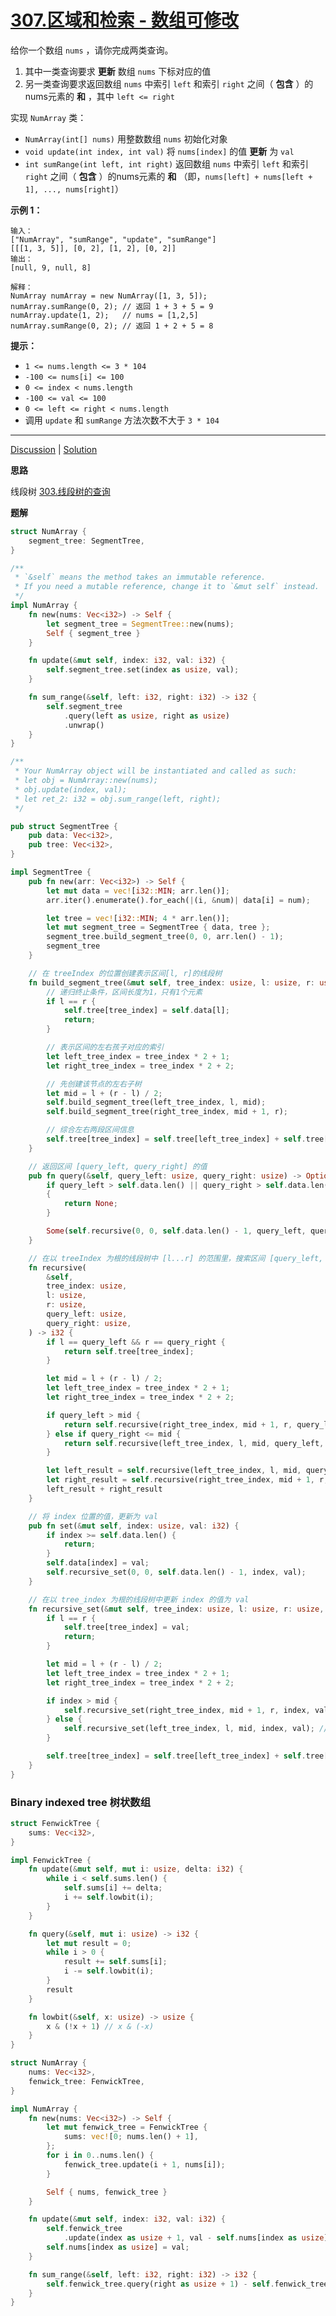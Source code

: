 # [307.区域和检索 - 数组可修改](https://leetcode.cn/problems/range-sum-query-mutable/description/)

给你一个数组 `nums` ，请你完成两类查询。

1. 其中一类查询要求 **更新** 数组 `nums` 下标对应的值
2. 另一类查询要求返回数组 `nums` 中索引 `left` 和索引 `right` 之间（ **包含** ）的nums元素的 **和** ，其中 `left <= right`

实现 `NumArray` 类：

- `NumArray(int[] nums)` 用整数数组 `nums` 初始化对象
- `void update(int index, int val)` 将 `nums[index]` 的值 **更新** 为 `val`
- `int sumRange(int left, int right)` 返回数组 `nums` 中索引 `left` 和索引 `right` 之间（ **包含** ）的nums元素的 **和** （即，`nums[left] + nums[left + 1], ..., nums[right]`）

 

**示例 1：**

```
输入：
["NumArray", "sumRange", "update", "sumRange"]
[[[1, 3, 5]], [0, 2], [1, 2], [0, 2]]
输出：
[null, 9, null, 8]

解释：
NumArray numArray = new NumArray([1, 3, 5]);
numArray.sumRange(0, 2); // 返回 1 + 3 + 5 = 9
numArray.update(1, 2);   // nums = [1,2,5]
numArray.sumRange(0, 2); // 返回 1 + 2 + 5 = 8
```

 

**提示：**

- `1 <= nums.length <= 3 * 104`
- `-100 <= nums[i] <= 100`
- `0 <= index < nums.length`
- `-100 <= val <= 100`
- `0 <= left <= right < nums.length`
- 调用 `update` 和 `sumRange` 方法次数不大于 `3 * 104` 

------

[Discussion](https://leetcode.cn/problems/range-sum-query-mutable/comments/) | [Solution](https://leetcode.cn/problems/range-sum-query-mutable/solution/)

**思路**

线段树 [303.线段树的查询](../0303-range-sum-query-immutable)

**题解**

```rust
struct NumArray {
    segment_tree: SegmentTree,
}

/**
 * `&self` means the method takes an immutable reference.
 * If you need a mutable reference, change it to `&mut self` instead.
 */
impl NumArray {
    fn new(nums: Vec<i32>) -> Self {
        let segment_tree = SegmentTree::new(nums);
        Self { segment_tree }
    }

    fn update(&mut self, index: i32, val: i32) {
        self.segment_tree.set(index as usize, val);
    }

    fn sum_range(&self, left: i32, right: i32) -> i32 {
        self.segment_tree
            .query(left as usize, right as usize)
            .unwrap()
    }
}

/**
 * Your NumArray object will be instantiated and called as such:
 * let obj = NumArray::new(nums);
 * obj.update(index, val);
 * let ret_2: i32 = obj.sum_range(left, right);
 */

pub struct SegmentTree {
    pub data: Vec<i32>,
    pub tree: Vec<i32>,
}

impl SegmentTree {
    pub fn new(arr: Vec<i32>) -> Self {
        let mut data = vec![i32::MIN; arr.len()];
        arr.iter().enumerate().for_each(|(i, &num)| data[i] = num);

        let tree = vec![i32::MIN; 4 * arr.len()];
        let mut segment_tree = SegmentTree { data, tree };
        segment_tree.build_segment_tree(0, 0, arr.len() - 1);
        segment_tree
    }

    // 在 treeIndex 的位置创建表示区间[l, r]的线段树
    fn build_segment_tree(&mut self, tree_index: usize, l: usize, r: usize) {
        // 递归终止条件，区间长度为1，只有1个元素
        if l == r {
            self.tree[tree_index] = self.data[l];
            return;
        }

        // 表示区间的左右孩子对应的索引
        let left_tree_index = tree_index * 2 + 1;
        let right_tree_index = tree_index * 2 + 2;

        // 先创建该节点的左右子树
        let mid = l + (r - l) / 2;
        self.build_segment_tree(left_tree_index, l, mid);
        self.build_segment_tree(right_tree_index, mid + 1, r);

        // 综合左右两段区间信息
        self.tree[tree_index] = self.tree[left_tree_index] + self.tree[right_tree_index];
    }

    // 返回区间 [query_left, query_right] 的值
    pub fn query(&self, query_left: usize, query_right: usize) -> Option<i32> {
        if query_left > self.data.len() || query_right > self.data.len() || query_left > query_right
        {
            return None;
        }

        Some(self.recursive(0, 0, self.data.len() - 1, query_left, query_right))
    }

    // 在以 treeIndex 为根的线段树中 [l...r] 的范围里，搜索区间 [query_left, query_right] 的值
    fn recursive(
        &self,
        tree_index: usize,
        l: usize,
        r: usize,
        query_left: usize,
        query_right: usize,
    ) -> i32 {
        if l == query_left && r == query_right {
            return self.tree[tree_index];
        }

        let mid = l + (r - l) / 2;
        let left_tree_index = tree_index * 2 + 1;
        let right_tree_index = tree_index * 2 + 2;

        if query_left > mid {
            return self.recursive(right_tree_index, mid + 1, r, query_left, query_right);
        } else if query_right <= mid {
            return self.recursive(left_tree_index, l, mid, query_left, query_right);
        }

        let left_result = self.recursive(left_tree_index, l, mid, query_left, mid);
        let right_result = self.recursive(right_tree_index, mid + 1, r, mid + 1, query_right);
        left_result + right_result
    }

    // 将 index 位置的值，更新为 val
    pub fn set(&mut self, index: usize, val: i32) {
        if index >= self.data.len() {
            return;
        }
        self.data[index] = val;
        self.recursive_set(0, 0, self.data.len() - 1, index, val);
    }

    // 在以 tree_index 为根的线段树中更新 index 的值为 val
    fn recursive_set(&mut self, tree_index: usize, l: usize, r: usize, index: usize, val: i32) {
        if l == r {
            self.tree[tree_index] = val;
            return;
        }

        let mid = l + (r - l) / 2;
        let left_tree_index = tree_index * 2 + 1;
        let right_tree_index = tree_index * 2 + 2;

        if index > mid {
            self.recursive_set(right_tree_index, mid + 1, r, index, val);
        } else {
            self.recursive_set(left_tree_index, l, mid, index, val); // index <= mid
        }

        self.tree[tree_index] = self.tree[left_tree_index] + self.tree[right_tree_index];
    }
}
```

### Binary indexed tree 树状数组

```rust
struct FenwickTree {
    sums: Vec<i32>,
}

impl FenwickTree {
    fn update(&mut self, mut i: usize, delta: i32) {
        while i < self.sums.len() {
            self.sums[i] += delta;
            i += self.lowbit(i);
        }
    }

    fn query(&self, mut i: usize) -> i32 {
        let mut result = 0;
        while i > 0 {
            result += self.sums[i];
            i -= self.lowbit(i);
        }
        result
    }

    fn lowbit(&self, x: usize) -> usize {
        x & (!x + 1) // x & (-x)
    }
}

struct NumArray {
    nums: Vec<i32>,
    fenwick_tree: FenwickTree,
}

impl NumArray {
    fn new(nums: Vec<i32>) -> Self {
        let mut fenwick_tree = FenwickTree {
            sums: vec![0; nums.len() + 1],
        };
        for i in 0..nums.len() {
            fenwick_tree.update(i + 1, nums[i]);
        }

        Self { nums, fenwick_tree }
    }

    fn update(&mut self, index: i32, val: i32) {
        self.fenwick_tree
            .update(index as usize + 1, val - self.nums[index as usize]);
        self.nums[index as usize] = val;
    }

    fn sum_range(&self, left: i32, right: i32) -> i32 {
        self.fenwick_tree.query(right as usize + 1) - self.fenwick_tree.query(left as usize)
    }
}
```

